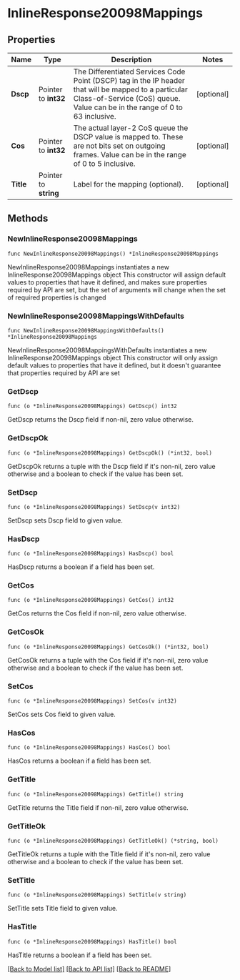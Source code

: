 # InlineResponse20098Mappings

## Properties

Name | Type | Description | Notes
------------ | ------------- | ------------- | -------------
**Dscp** | Pointer to **int32** | The Differentiated Services Code Point (DSCP) tag in the IP header that will be mapped to a particular Class-of-Service (CoS) queue. Value can be in the range of 0 to 63 inclusive. | [optional] 
**Cos** | Pointer to **int32** | The actual layer-2 CoS queue the DSCP value is mapped to. These are not bits set on outgoing frames. Value can be in the range of 0 to 5 inclusive. | [optional] 
**Title** | Pointer to **string** | Label for the mapping (optional). | [optional] 

## Methods

### NewInlineResponse20098Mappings

`func NewInlineResponse20098Mappings() *InlineResponse20098Mappings`

NewInlineResponse20098Mappings instantiates a new InlineResponse20098Mappings object
This constructor will assign default values to properties that have it defined,
and makes sure properties required by API are set, but the set of arguments
will change when the set of required properties is changed

### NewInlineResponse20098MappingsWithDefaults

`func NewInlineResponse20098MappingsWithDefaults() *InlineResponse20098Mappings`

NewInlineResponse20098MappingsWithDefaults instantiates a new InlineResponse20098Mappings object
This constructor will only assign default values to properties that have it defined,
but it doesn't guarantee that properties required by API are set

### GetDscp

`func (o *InlineResponse20098Mappings) GetDscp() int32`

GetDscp returns the Dscp field if non-nil, zero value otherwise.

### GetDscpOk

`func (o *InlineResponse20098Mappings) GetDscpOk() (*int32, bool)`

GetDscpOk returns a tuple with the Dscp field if it's non-nil, zero value otherwise
and a boolean to check if the value has been set.

### SetDscp

`func (o *InlineResponse20098Mappings) SetDscp(v int32)`

SetDscp sets Dscp field to given value.

### HasDscp

`func (o *InlineResponse20098Mappings) HasDscp() bool`

HasDscp returns a boolean if a field has been set.

### GetCos

`func (o *InlineResponse20098Mappings) GetCos() int32`

GetCos returns the Cos field if non-nil, zero value otherwise.

### GetCosOk

`func (o *InlineResponse20098Mappings) GetCosOk() (*int32, bool)`

GetCosOk returns a tuple with the Cos field if it's non-nil, zero value otherwise
and a boolean to check if the value has been set.

### SetCos

`func (o *InlineResponse20098Mappings) SetCos(v int32)`

SetCos sets Cos field to given value.

### HasCos

`func (o *InlineResponse20098Mappings) HasCos() bool`

HasCos returns a boolean if a field has been set.

### GetTitle

`func (o *InlineResponse20098Mappings) GetTitle() string`

GetTitle returns the Title field if non-nil, zero value otherwise.

### GetTitleOk

`func (o *InlineResponse20098Mappings) GetTitleOk() (*string, bool)`

GetTitleOk returns a tuple with the Title field if it's non-nil, zero value otherwise
and a boolean to check if the value has been set.

### SetTitle

`func (o *InlineResponse20098Mappings) SetTitle(v string)`

SetTitle sets Title field to given value.

### HasTitle

`func (o *InlineResponse20098Mappings) HasTitle() bool`

HasTitle returns a boolean if a field has been set.


[[Back to Model list]](../README.md#documentation-for-models) [[Back to API list]](../README.md#documentation-for-api-endpoints) [[Back to README]](../README.md)


